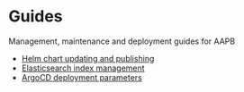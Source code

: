 # Guides
Management, maintenance and deployment guides for AAPB

- [Helm chart updating and publishing](helm.md)
- [Elasticsearch index management](elastic.md)
- [ArgoCD deployment parameters](argo.md)
